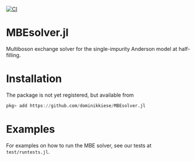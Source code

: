 [![CI](https://github.com/dominikkiese/MBEsolver.jl/actions/workflows/CI.yml/badge.svg?branch=main)](https://github.com/dominikkiese/MBEsolver.jl/actions/workflows/CI.yml)

# MBEsolver.jl

Multiboson exchange solver for the single-impurity Anderson model at half-filling.

# Installation

The package is not yet registered, but available from

```julia
pkg> add https://github.com/dominikkiese/MBEsolver.jl
```

# Examples

For examples on how to run the MBE solver, see our tests at `test/runtests.jl`.
